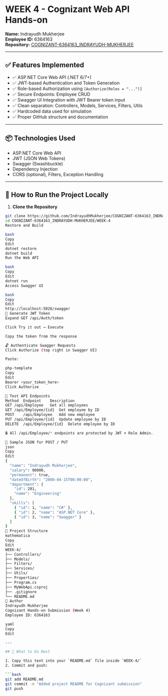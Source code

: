 # WEEK 4 - Cognizant Web API Hands-on

**Name:** Indrayudh Mukherjee  
**Employee ID:** 6364163  
**Repository:** [COGNIZANT-6364163_INDRAYUDH-MUKHERJEE](https://github.com/IndrayudhMukherjee/COGNIZANT-6364163_INDRAYUDH-MUKHERJEE)

---

## ✅ Features Implemented

- ✅ ASP.NET Core Web API (.NET 6/7+)
- ✅ JWT-based Authentication and Token Generation
- ✅ Role-based Authorization using `[Authorize(Roles = "...")]`
- ✅ Secure Endpoints: Employee CRUD
- ✅ Swagger UI Integration with JWT Bearer token input
- ✅ Clean separation: Controllers, Models, Services, Filters, Utils
- ✅ Hardcoded data used for simulation
- ✅ Proper GitHub structure and documentation

---

## 📦 Technologies Used

- ASP.NET Core Web API
- JWT (JSON Web Tokens)
- Swagger (Swashbuckle)
- Dependency Injection
- CORS (optional), Filters, Exception Handling

---

## 🚀 How to Run the Project Locally

1. **Clone the Repository**

```bash
git clone https://github.com/IndrayudhMukherjee/COGNIZANT-6364163_INDRAYUDH-MUKHERJEE.git
cd COGNIZANT-6364163_INDRAYUDH-MUKHERJEE/WEEK-4
Restore and Build

bash
Copy
Edit
dotnet restore
dotnet build
Run the Web API

bash
Copy
Edit
dotnet run
Access Swagger UI

bash
Copy
Edit
http://localhost:5026/swagger
🔐 Generate JWT Token
Expand GET /api/Auth/token

Click Try it out → Execute

Copy the token from the response

🔓 Authenticate Swagger Requests
Click Authorize (top right in Swagger UI)

Paste:

php-template
Copy
Edit
Bearer <your_token_here>
Click Authorize

🔄 Test API Endpoints
Method	Endpoint	Description
GET	/api/Employee	Get all employees
GET	/api/Employee/{id}	Get employee by ID
POST	/api/Employee	Add new employee
PUT	/api/Employee/{id}	Update employee by ID
DELETE	/api/Employee/{id}	Delete employee by ID

🔒 All /api/Employee/* endpoints are protected by JWT + Role Admin.

📝 Sample JSON for POST / PUT
json
Copy
Edit
{
  "name": "Indrayudh Mukherjee",
  "salary": 90000,
  "permanent": true,
  "dateOfBirth": "2000-04-15T00:00:00",
  "department": {
    "id": 201,
    "name": "Engineering"
  },
  "skills": [
    { "id": 1, "name": "C#" },
    { "id": 2, "name": "ASP.NET Core" },
    { "id": 3, "name": "Swagger" }
  ]
}
📁 Project Structure
mathematica
Copy
Edit
WEEK-4/
├── Controllers/
├── Models/
├── Filters/
├── Services/
├── Utils/
├── Properties/
├── Program.cs
├── MyWebApi.csproj
├── .gitignore
└── README.md
🙌 Author
Indrayudh Mukherjee
Cognizant Hands-on Submission (Week 4)
Employee ID: 6364163

yaml
Copy
Edit

---

## 📌 What to Do Next

1. Copy this text into your `README.md` file inside `WEEK-4/`
2. Commit and push:

```bash
git add README.md
git commit -m "Added project README for Cognizant submission"
git push
